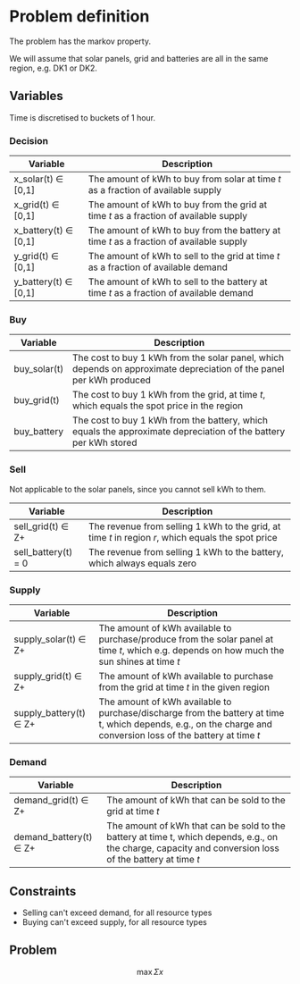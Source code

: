 # Problem definition

The problem has the markov property.

We will assume that solar panels, grid and batteries are all in the same region, e.g. DK1 or DK2.

## Variables

Time is discretised to buckets of 1 hour.

### Decision

|Variable|Description|
|-|-|
|x_solar(t) ∈ [0,1]|The amount of kWh to buy from solar at time *t* as a fraction of available supply|
|x_grid(t) ∈ [0,1]|The amount of kWh to buy from the grid at time *t* as a fraction of available supply|
|x_battery(t) ∈ [0,1]|The amount of kWh to buy from the battery at time *t* as a fraction of available supply|
|y_grid(t) ∈ [0,1]|The amount of kWh to sell to the grid at time *t* as a fraction of available demand|
|y_battery(t) ∈ [0,1]|The amount of kWh to sell to the battery at time *t* as a fraction of available demand|

### Buy

|Variable|Description|
|-|-|
|buy_solar(t)|The cost to buy 1 kWh from the solar panel, which depends on approximate depreciation of the panel per kWh produced|
|buy_grid(t)|The cost to buy 1 kWh from the grid, at time *t*, which equals the spot price in the region|
|buy_battery|The cost to buy 1 kWh from the battery, which equals the approximate depreciation of the battery per kWh stored|

### Sell

Not applicable to the solar panels, since you cannot sell kWh to them.

|Variable|Description|
|-|-|
|sell_grid(t) ∈ Z+|The revenue from selling 1 kWh to the grid, at time *t* in region *r*, which equals the spot price|
|sell_battery(t) = 0|The revenue from selling 1 kWh to the battery, which always equals zero|

### Supply

|Variable|Description|
|-|-|
|supply_solar(t) ∈ Z+|The amount of kWh available to purchase/produce from the solar panel at time *t*, which e.g. depends on how much the sun shines at time *t*|
|supply_grid(t) ∈ Z+|The amount of kWh available to purchase from the grid at time *t* in the given region|
|supply_battery(t) ∈ Z+ |The amount of kWh available to purchase/discharge from the battery at time t, which depends, e.g., on the charge and conversion loss of the battery at time *t*|

### Demand

|Variable|Description|
|-|-|
|demand_grid(t) ∈ Z+|The amount of kWh that can be sold to the grid at time *t*|
|demand_battery(t) ∈ Z+|The amount of kWh that can be sold to the battery at time t, which depends, e.g., on the charge, capacity and conversion loss of the battery at time *t*|

## Constraints

- Selling can't exceed demand, for all resource types
- Buying can't exceed supply, for all resource types

## Problem

$$
\max \Sigma x
$$
